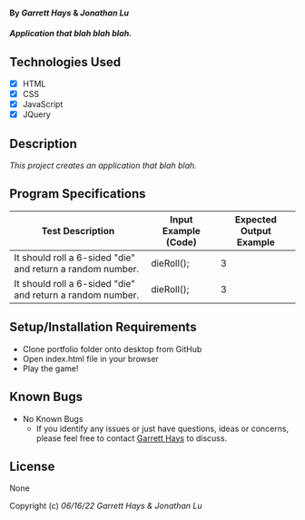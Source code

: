 #### By _**Garrett Hays**_ & _**Jonathan Lu**_

#### _Application that blah blah blah._

## Technologies Used

- [x] HTML
- [x] CSS
- [x] JavaScript
- [x] JQuery

## Description

_This project creates an application that blah blah._

## Program Specifications

| Test Description  | Input Example (Code) | Expected Output Example |
| ------------- | ------------- | ------------- |
| It should roll a 6-sided "die" and return a random number.   | dieRoll();  | 3 |
| It should roll a 6-sided "die" and return a random number.   | dieRoll();  | 3 |


## Setup/Installation Requirements

* Clone portfolio folder onto desktop from GitHub
* Open index.html file in your browser
* Play the game!


## Known Bugs

* No Known Bugs
  - If you identify any issues or just have questions, ideas or concerns, please feel free to contact [Garrett Hays](mailto:GarrettLHays@gmail.com) to discuss.

## License

None

Copyright (c) _06/16/22_ _Garrett Hays & Jonathan Lu_ 